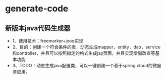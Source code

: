 # generate-code
## 新版本java代码生成器
* 1、使用技术：freemarker+jooq实现
* 2、目的：创建一个符合条件的表，动态生成mapper，entity，dao，service和controller，并且可以按照指定的格式生成jsp页面，并且实现增删改查等基本功能
* 3、TODO：动态生成java配置类，可以一键创建一个基于spring cloud的微服务应用。
